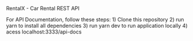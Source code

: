 RentalX - Car Rental REST API

For API Documentation, follow these steps: 1) Clone this repository 2) run yarn to install all dependencies 3) run yarn dev to run application locally 4) acess localhost:3333/api-docs
